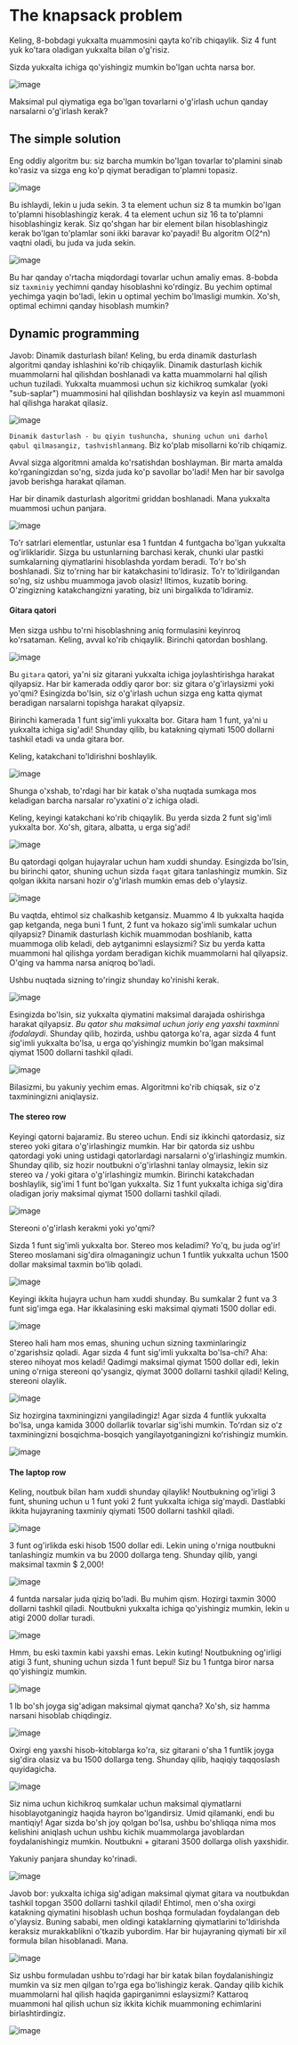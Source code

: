 # The knapsack problem
Keling, 8-bobdagi yukxalta muammosini qayta ko'rib chiqaylik. Siz 4 funt yuk ko'tara oladigan yukxalta bilan o'g'risiz.

Sizda yukxalta ichiga qo'yishingiz mumkin bo'lgan uchta narsa bor.

![image](image.png)

Maksimal pul qiymatiga ega bo'lgan tovarlarni o'g'irlash uchun qanday narsalarni o'g'irlash kerak?

## The simple solution
Eng oddiy algoritm bu: siz barcha mumkin bo'lgan tovarlar to'plamini sinab ko'rasiz va sizga eng ko'p qiymat beradigan to'plamni topasiz.

![image](image-1.png)

Bu ishlaydi, lekin u juda sekin. 3 ta element uchun siz 8 ta mumkin bo'lgan to'plamni hisoblashingiz kerak. 4 ta element uchun siz 16 ta to'plamni hisoblashingiz kerak. Siz qo'shgan har bir element bilan hisoblashingiz kerak bo'lgan to'plamlar soni ikki baravar ko'payadi! Bu algoritm O(2^n) vaqtni oladi, bu juda va juda sekin.

![image](image-2.png)

Bu har qanday o'rtacha miqdordagi tovarlar uchun amaliy emas. 8-bobda siz `taxminiy` yechimni qanday hisoblashni ko'rdingiz. Bu yechim optimal yechimga yaqin bo'ladi, lekin u optimal yechim bo'lmasligi mumkin. Xo'sh, optimal echimni qanday hisoblash mumkin?

## Dynamic programming
Javob: Dinamik dasturlash bilan! Keling, bu erda dinamik dasturlash algoritmi qanday ishlashini ko'rib chiqaylik. Dinamik dasturlash kichik muammolarni hal qilishdan boshlanadi va katta muammolarni hal qilish uchun tuziladi. Yukxalta muammosi uchun siz kichikroq sumkalar (yoki "sub-saplar") muammosini hal qilishdan boshlaysiz va keyin asl muammoni hal qilishga harakat qilasiz.

![image](image-3.png)

`Dinamik dasturlash - bu qiyin tushuncha, shuning uchun uni darhol qabul qilmasangiz, tashvishlanmang`. Biz ko'plab misollarni ko'rib chiqamiz. 

Avval sizga algoritmni amalda ko'rsatishdan boshlayman. Bir marta amalda ko'rganingizdan so'ng, sizda juda ko'p savollar bo'ladi! Men har bir savolga javob berishga harakat qilaman.

Har bir dinamik dasturlash algoritmi griddan boshlanadi. Mana yukxalta muammosi uchun panjara.

![image](image-4.png)

To'r satrlari elementlar, ustunlar esa 1 funtdan 4 funtgacha bo'lgan yukxalta og'irliklaridir. Sizga bu ustunlarning barchasi kerak, chunki ular pastki sumkalarning qiymatlarini hisoblashda yordam beradi. To'r bo'sh boshlanadi. Siz to'rning har bir katakchasini to'ldirasiz. To'r to'ldirilgandan so'ng, siz ushbu muammoga javob olasiz! Iltimos, kuzatib boring. O'zingizning katakchangizni yarating, biz uni birgalikda to'ldiramiz.

#### Gitara qatori
Men sizga ushbu to'rni hisoblashning aniq formulasini keyinroq ko'rsataman. Keling, avval ko'rib chiqaylik. Birinchi qatordan boshlang.

![image](image-5.png)

Bu `gitara` qatori, ya'ni siz gitarani yukxalta ichiga joylashtirishga harakat qilyapsiz. Har bir kamerada oddiy qaror bor: siz gitara o'g'irlaysizmi yoki yo'qmi? Esingizda bo'lsin, siz o'g'irlash uchun sizga eng katta qiymat beradigan narsalarni topishga harakat qilyapsiz.

Birinchi kamerada 1 funt sig'imli yukxalta bor. Gitara ham 1 funt, ya'ni u yukxalta ichiga sig'adi! Shunday qilib, bu katakning qiymati 1500 dollarni tashkil etadi va unda gitara bor.

Keling, katakchani to'ldirishni boshlaylik.

![image](image-6.png)

Shunga o'xshab, to'rdagi har bir katak o'sha nuqtada sumkaga mos keladigan barcha narsalar ro'yxatini o'z ichiga oladi.

Keling, keyingi katakchani ko'rib chiqaylik. Bu yerda sizda 2 funt sig'imli yukxalta bor. Xo'sh, gitara, albatta, u erga sig'adi!

![image](image-7.png)

Bu qatordagi qolgan hujayralar uchun ham xuddi shunday. Esingizda bo'lsin, bu birinchi qator, shuning uchun sizda `faqat` gitara tanlashingiz mumkin. Siz qolgan ikkita narsani hozir o'g'irlash mumkin emas deb o'ylaysiz.

![image](image-8.png)

Bu vaqtda, ehtimol siz chalkashib ketgansiz. Muammo 4 lb yukxalta haqida gap ketganda, nega buni 1 funt, 2 funt va hokazo sig'imli sumkalar uchun qilyapsiz? Dinamik dasturlash kichik muammodan boshlanib, katta muammoga olib keladi, deb aytganimni eslaysizmi? Siz bu yerda katta muammoni hal qilishga yordam beradigan kichik muammolarni hal qilyapsiz. O'qing va hamma narsa aniqroq bo'ladi.

Ushbu nuqtada sizning to'ringiz shunday ko'rinishi kerak.

![image](image-9.png)

Esingizda bo'lsin, siz yukxalta qiymatini maksimal darajada oshirishga harakat qilyapsiz. *Bu qator shu maksimal uchun joriy eng yaxshi taxminni ifodalaydi*. Shunday qilib, hozirda, ushbu qatorga ko'ra, agar sizda 4 funt sig'imli yukxalta bo'lsa, u erga qo'yishingiz mumkin bo'lgan maksimal qiymat 1500 dollarni tashkil qiladi.

![image](image-10.png)

Bilasizmi, bu yakuniy yechim emas. Algoritmni ko'rib chiqsak, siz o'z taxminingizni aniqlaysiz.

#### The stereo row
Keyingi qatorni bajaramiz. Bu stereo uchun. Endi siz ikkinchi qatordasiz, siz stereo yoki gitara o'g'irlashingiz mumkin. Har bir qatorda siz ushbu qatordagi yoki uning ustidagi qatorlardagi narsalarni o'g'irlashingiz mumkin. Shunday qilib, siz hozir noutbukni o'g'irlashni tanlay olmaysiz, lekin siz stereo va / yoki gitara o'g'irlashingiz mumkin. Birinchi katakchadan boshlaylik, sig'imi 1 funt bo'lgan yukxalta. Siz 1 funt yukxalta ichiga sig'dira oladigan joriy maksimal qiymat 1500 dollarni tashkil qiladi.

![image](image-11.png)

Stereoni o'g'irlash kerakmi yoki yo'qmi?

Sizda 1 funt sig'imli yukxalta bor. Stereo mos keladimi? Yo'q, bu juda og'ir! Stereo moslamani sig'dira olmaganingiz uchun 1 funtlik yukxalta uchun 1500 dollar maksimal taxmin bo'lib qoladi.

![image](image-12.png)

Keyingi ikkita hujayra uchun ham xuddi shunday. Bu sumkalar 2 funt va 3 funt sig'imga ega. Har ikkalasining eski maksimal qiymati 1500 dollar edi.

![image](image-13.png)

Stereo hali ham mos emas, shuning uchun sizning taxminlaringiz o'zgarishsiz qoladi. Agar sizda 4 funt sig'imli yukxalta bo'lsa-chi? Aha: stereo nihoyat mos keladi! Qadimgi maksimal qiymat 1500 dollar edi, lekin uning o'rniga stereoni qo'ysangiz, qiymat 3000 dollarni tashkil qiladi! Keling, stereoni olaylik.

![image](image-14.png)

Siz hozirgina taxminingizni yangiladingiz! Agar sizda 4 funtlik yukxalta bo'lsa, unga kamida 3000 dollarlik tovarlar sig'ishi mumkin. Toʻrdan siz oʻz taxminingizni bosqichma-bosqich yangilayotganingizni koʻrishingiz mumkin.

![image](image-15.png)

#### The laptop row
Keling, noutbuk bilan ham xuddi shunday qilaylik! Noutbukning og'irligi 3 funt, shuning uchun u 1 funt yoki 2 funt yukxalta ichiga sig'maydi. Dastlabki ikkita hujayraning taxminiy qiymati 1500 dollarni tashkil qiladi.

![image](image-16.png)

3 funt og'irlikda eski hisob 1500 dollar edi. Lekin uning o'rniga noutbukni tanlashingiz mumkin va bu 2000 dollarga teng. Shunday qilib, yangi maksimal taxmin $ 2,000!

![image](image-17.png)

4 funtda narsalar juda qiziq bo'ladi. Bu muhim qism. Hozirgi taxmin 3000 dollarni tashkil qiladi. Noutbukni yukxalta ichiga qo'yishingiz mumkin, lekin u atigi 2000 dollar turadi.

![image](image-18.png)

Hmm, bu eski taxmin kabi yaxshi emas. Lekin kuting! Noutbukning og'irligi atigi 3 funt, shuning uchun sizda 1 funt bepul! Siz bu 1 funtga biror narsa qo'yishingiz mumkin.

![image](image-19.png)

1 lb bo'sh joyga sig'adigan maksimal qiymat qancha? Xo'sh, siz hamma narsani hisoblab chiqdingiz.

![image](image-20.png)

Oxirgi eng yaxshi hisob-kitoblarga ko'ra, siz gitarani o'sha 1 funtlik joyga sig'dira olasiz va bu 1500 dollarga teng. Shunday qilib, haqiqiy taqqoslash quyidagicha.

![image](image-21.png)

Siz nima uchun kichikroq sumkalar uchun maksimal qiymatlarni hisoblayotganingiz haqida hayron bo'lgandirsiz. Umid qilamanki, endi bu mantiqiy! Agar sizda bo'sh joy qolgan bo'lsa, ushbu bo'shliqqa nima mos kelishini aniqlash uchun ushbu kichik muammolarga javoblardan foydalanishingiz mumkin. Noutbukni + gitarani 3500 dollarga olish yaxshidir.

Yakuniy panjara shunday ko'rinadi.

![image](image-22.png)

Javob bor: yukxalta ichiga sig'adigan maksimal qiymat gitara va noutbukdan tashkil topgan 3500 dollarni tashkil qiladi! Ehtimol, men o'sha oxirgi katakning qiymatini hisoblash uchun boshqa formuladan foydalangan deb o'ylaysiz. Buning sababi, men oldingi kataklarning qiymatlarini to'ldirishda keraksiz murakkablikni o'tkazib yubordim. Har bir hujayraning qiymati bir xil formula bilan hisoblanadi. Mana.

![image](image-23.png)

Siz ushbu formuladan ushbu to'rdagi har bir katak bilan foydalanishingiz mumkin va siz men qilgan to'rga ega bo'lishingiz kerak. Qanday qilib kichik muammolarni hal qilish haqida gapirganimni eslaysizmi? Kattaroq muammoni hal qilish uchun siz ikkita kichik muammoning echimlarini birlashtirdingiz.

![image](image-24.png)
